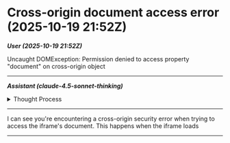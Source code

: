 <!-- Generated by SpecStory -->

<!-- cursor Session 20c149b4-a698-4fbd-b438-27fd9403d742 (2025-10-19 21:52Z) -->

# Cross-origin document access error (2025-10-19 21:52Z)

_**User (2025-10-19 21:52Z)**_

Uncaught DOMException: Permission denied to access property "document" on cross-origin object

---

_**Assistant (claude-4.5-sonnet-thinking)**_

<think><details><summary>Thought Process</summary>The user is getting a cross-origin error when trying to access the `contentWindow.document` of an iframe. This is a classic CORS/cross-origin policy issue.

Looking at the code snippet:
```javascript
(iframe as HTMLIFrameElement).contentWindow?.document.body.focus();
```

This is trying to access the `document` property of an iframe's `contentWindow`, but if the iframe is loading content from a different origin (different domain, protocol, or port), the browser's same-origin policy will block this access.

Let me read the full workbench.tsx file to understand the context better.</details></think>

---

I can see you're encountering a cross-origin security error when trying to access the iframe's document. This happens when the iframe loads

---

